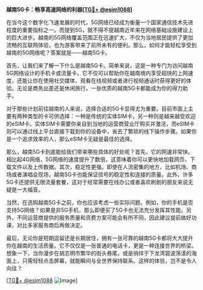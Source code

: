**越南5G卡：畅享高速网络的利器[[TG💪+ @esim1088](https://t.me/s/esim1088)]**

在当今这个数字化飞速发展的时代，5G网络已经成为衡量一个国家通信技术先进程度的重要指标之一。而提到5G，就不得不提越南近年来在网络基础设施建设上的巨大进步。越南的5G网络覆盖范围正在迅速扩大，不仅为当地居民提供了更加流畅的互联网体验，也为游客带来了前所未有的便利。那么，如何才能轻松享受到越南的5G网络呢？答案就是——越南5G卡。

首先，让我们来了解一下什么是越南5G卡。简单来说，这是一种专门为访问越南5G网络设计的手机卡或流量卡。它不仅可以帮助你在越南境内享受超快的上网速度，还能让你在使用社交媒体、观看在线视频或者进行视频通话时获得更好的体验。无论是商务出差还是休闲旅行，一张优质的越南5G卡都能成为你的得力助手。

对于那些计划前往越南的人来说，选择合适的5G卡显得尤为重要。目前市面上主要有两种类型的卡可供选择：一种是传统的实体SIM卡，另一种则是越来越受欢迎的eSIM卡。实体SIM卡需要你亲自到当地的运营商营业厅购买并激活，而eSIM卡则可以通过线上平台直接下载到你的设备中，省去了繁琐的线下操作步骤。如果你是一个追求效率的人，那么eSIM卡无疑是最佳的选择。

那么，越南5G卡到底能给我们带来哪些具体的好处呢？首先，它的网速非常快。相比起4G网络，5G网络的速度提升了数倍，这意味着你可以更快地加载网页、下载文件以及上传数据。其次，稳定性更强。即使在人流密集的地方，比如机场、商场或者演唱会现场，越南5G卡也能保证信号的稳定性和连接的质量。此外，许多5G卡还提供无限流量套餐，这对于经常需要在线办公或者喜欢刷剧的朋友来说无疑是一大福音。

当然，在选购越南5G卡之前，你也应该考虑一些实际问题。例如，你的手机是否支持5G网络？如果是非5G手机，那么即便买了5G卡也无法充分发挥其性能。另外，不同运营商提供的服务质量和资费方案可能会有所不同，因此建议提前做好功课，对比多家服务商后再做决定。

最后，无论你是短期逗留还是长期居住，拥有一张可靠的越南5G卡都将大大提升你在越南的生活质量。它不仅仅是一张普通的电话卡，更是一种连接世界的桥梁。想象一下，当你漫步在胡志明市繁华的街头巷尾，或是徜徉于下龙湾碧波荡漾的海面上，只需轻轻点击屏幕，就能瞬间与全世界保持联系。这样的体验，岂不是令人向往？

[[TG💪+ @esim1088](https://t.me/s/esim1088) ![Image](https://i.postimg.cc/4NQfJmqS/Snipaste-2025-05-13-00-14-12.png)]